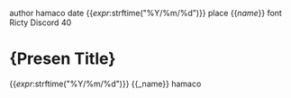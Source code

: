 author hamaco
date   {{_expr_:strftime("%Y/%m/%d")}}
place  {{_name_}}
font   Ricty Discord 40

# {Presen Title}

{{_expr_:strftime("%Y/%m/%d")}} {{_name}}
         hamaco




